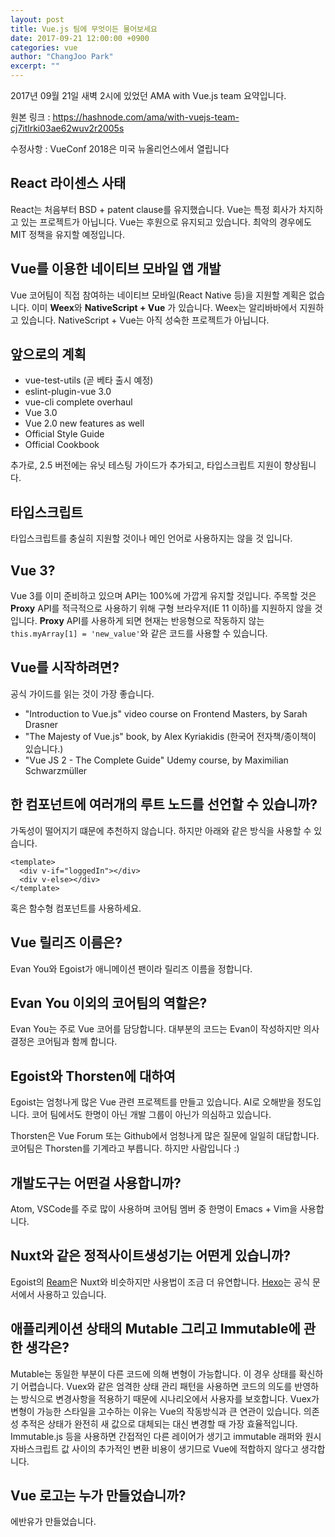 ```yaml
---
layout: post
title: Vue.js 팀에 무엇이든 물어보세요
date: 2017-09-21 12:00:00 +0900
categories: vue
author: "ChangJoo Park"
excerpt: ""
---
```


2017년 09월 21일 새벽 2시에 있었던 AMA with Vue.js team 요약입니다.

원본 링크 : https://hashnode.com/ama/with-vuejs-team-cj7itlrki03ae62wuv2r2005s

수정사항 : VueConf 2018은 미국 뉴올리언스에서 열립니다

## React 라이센스 사태

React는 처음부터 BSD + patent clause를 유지했습니다. Vue는 특정 회사가 차지하고 있는 프로젝트가 아닙니다. Vue는 후원으로 유지되고 있습니다. 최악의 경우에도 MIT 정책을 유지할 예정입니다.

## Vue를 이용한 네이티브 모바일 앱 개발

Vue 코어팀이 직접 참여하는 네이티브 모바일(React Native 등)을 지원할 계획은 없습니다.
이미 **Weex**와 **NativeScript + Vue** 가 있습니다. Weex는 알리바바에서 지원하고 있습니다. NativeScript + Vue는 아직 성숙한 프로젝트가 아닙니다.

## 앞으로의 계획

- vue-test-utils (곧 베타 출시 예정)
- eslint-plugin-vue 3.0
- vue-cli complete overhaul
- Vue 3.0
- Vue 2.0 new features as well
- Official Style Guide
- Official Cookbook

추가로, 2.5 버전에는 유닛 테스팅 가이드가 추가되고, 타입스크립트 지원이 향상됩니다.

## 타입스크립트

타입스크립트를 충실히 지원할 것이나 메인 언어로 사용하지는 않을 것 입니다.

## Vue 3?

Vue 3를 이미 준비하고 있으며 API는 100%에 가깝게 유지할 것입니다. 주목할 것은 **Proxy** API를 적극적으로 사용하기 위해 구형 브라우저(IE 11 이하)를 지원하지 않을 것 입니다. **Proxy** API를 사용하게 되면 현재는 반응형으로 작동하지 않는 `this.myArray[1] = 'new_value'`와 같은 코드를 사용할 수 있습니다.


## Vue를 시작하려면?

공식 가이드를 읽는 것이 가장 좋습니다.

- "Introduction to Vue.js" video course on Frontend Masters, by Sarah Drasner
- "The Majesty of Vue.js" book, by Alex Kyriakidis (한국어 전자책/종이책이 있습니다.)
- "Vue JS 2 - The Complete Guide" Udemy course, by Maximilian Schwarzmüller


## 한 컴포넌트에 여러개의 루트 노드를 선언할 수 있습니까?

가독성이 떨어지기 떄문에 추천하지 않습니다.
하지만 아래와 같은 방식을 사용할 수 있습니다.
```
<template>
  <div v-if="loggedIn"></div>
  <div v-else></div>
</template>
```

혹은 함수형 컴포넌트를 사용하세요.

## Vue 릴리즈 이름은?

Evan You와 Egoist가 애니메이션 팬이라 릴리즈 이름을 정합니다.


## Evan You 이외의 코어팀의 역할은?

Evan You는 주로 Vue 코어를 담당합니다. 대부분의 코드는 Evan이 작성하지만 의사결정은 코어팀과 함께 합니다.

## Egoist와 Thorsten에 대하여

Egoist는 엄청나게 많은 Vue 관련 프로젝트를 만들고 있습니다. AI로 오해받을 정도입니다. 코어 팀에서도 한명이 아닌 개발 그룹이 아닌가 의심하고 있습니다.

Thorsten은 Vue Forum 또는 Github에서 엄청나게 많은 질문에 일일히 대답합니다. 코어팀은 Thorsten를 기계라고 부릅니다. 하지만 사람입니다 :)

## 개발도구는 어떤걸 사용합니까?

Atom, VSCode를 주로 많이 사용하며 코어팀 멤버 중 한명이  Emacs + Vim을 사용합니다.

## Nuxt와 같은 정적사이트생성기는 어떤게 있습니까?

Egoist의 [Ream](https://ream.js.org)은 Nuxt와 비슷하지만 사용법이 조금 더 유연합니다.
[Hexo](https://hexo.io/)는 공식 문서에서 사용하고 있습니다.

## 애플리케이션 상태의 Mutable 그리고 Immutable에 관한 생각은?

Mutable는 동일한 부분이 다른 코드에 의해 변형이 가능합니다. 이 경우 상태를 확신하기 어렵습니다. Vuex와 같은 엄격한 상태 관리 패턴을 사용하면 코드의 의도를 반영하는 방식으로 변경사항을 적용하기 때문에 시나리오에서 사용자를 보호합니다. Vuex가 변형이 가능한 스타일을 고수하는 이유는 Vue의 작동방식과 큰 연관이 있습니다. 의존성 추적은 상태가 완전히 새 값으로 대체되는 대신 변경할 때 가장 효율적입니다. Immutable.js 등을 사용하면 간접적인 다른 레이어가 생기고 immutable 래퍼와 원시 자바스크립트 값 사이의 추가적인 변환 비용이 생기므로 Vue에 적합하지 않다고 생각합니다.


## Vue 로고는 누가 만들었습니까?

에반유가 만들었습니다.
